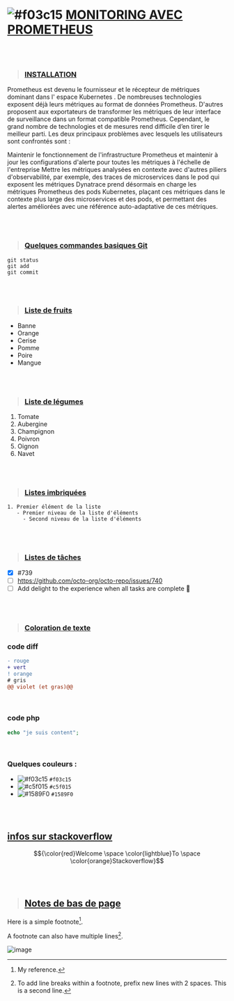 # ![#f03c15](https://placehold.co/15x15/f03c15/f03c15.png) [MONITORING AVEC PROMETHEUS](#)

<br/>
<br/>

> ### [INSTALLATION](#)

Prometheus est devenu le fournisseur et le récepteur de métriques dominant dans l' espace Kubernetes . De nombreuses technologies exposent déjà leurs métriques au format de données Prometheus. D'autres proposent aux exportateurs de transformer les métriques de leur interface de surveillance dans un format compatible Prometheus. Cependant, le grand nombre de technologies et de mesures rend difficile d’en tirer le meilleur parti. Les deux principaux problèmes avec lesquels les utilisateurs sont confrontés sont :

Maintenir le fonctionnement de l'infrastructure Prometheus et maintenir à jour les configurations d'alerte pour toutes les métriques à l'échelle de l'entreprise
Mettre les métriques analysées en contexte avec d'autres piliers d'observabilité, par exemple, des traces de microservices dans le pod qui exposent les métriques
Dynatrace prend désormais en charge les métriques Prometheus des pods Kubernetes, plaçant ces métriques dans le contexte plus large des microservices et des pods, et permettant des alertes améliorées avec une référence auto-adaptative de ces métriques.


<br/>
<br/>

> ### [Quelques commandes basiques Git](#)
```git
git status
git add
git commit
```

<br/>
<br/>

> ### [Liste de fruits](#)
- Banne
- Orange
- Cerise
- Pomme
- Poire
- Mangue

<br/>
<br/>


> ### [Liste de légumes](#)
1. Tomate
1. Aubergine
1. Champignon
1. Poivron
1. Oignon
1. Navet

<br/>
<br/>


> ### [Listes imbriquées](#)
```
1. Premier élément de la liste
   - Premier niveau de la liste d'éléments
     - Second niveau de la liste d'éléments
```

<br/>
<br/>

> ### [Listes de tâches](#)
- [x] #739
- [ ] https://github.com/octo-org/octo-repo/issues/740
- [ ] Add delight to the experience when all tasks are complete :tada:

<br/>
<br/>


> ### [Coloration de texte](#)
### code diff ###
```diff
- rouge
+ vert
! orange
# gris
@@ violet (et gras)@@
```

<br />

### code php ###
```php
echo "je suis content";
```

<br />

### Quelques couleurs : ###

- ![#f03c15](https://placehold.co/15x15/f03c15/f03c15.png) `#f03c15`
- ![#c5f015](https://placehold.co/15x15/c5f015/c5f015.png) `#c5f015`
- ![#1589F0](https://placehold.co/15x15/1589F0/1589F0.png) `#1589F0`


<br />
<br />



## [infos sur stackoverflow](https://stackoverflow.com/questions/11509830/how-to-add-color-to-githubs-readme-md-file)
$${\color{red}Welcome \space \color{lightblue}To \space \color{orange}Stackoverflow}$$

<br/>
<br/>

> ## [Notes de bas de page](#)


Here is a simple footnote[^1].

A footnote can also have multiple lines[^2].

[^1]: My reference.
[^2]: To add line breaks within a footnote, prefix new lines with 2 spaces.
  This is a second line.

  
![image](https://github.com/abiForSofteam/prometheus/assets/56606441/6479c9ae-f9e2-4837-9ec7-1da4bdc1a940)

